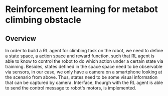 # Reinforcement learning for metabot climbing obstacle

## Overview

In order to build a RL agent for climbing task on the robot, we need to define a state space, a action space and reward function, such that RL agent is able to know to control the robot to do which action under a certain state via trainning. Besides, states defined in the space space need to be observable via sensors, in our case, we only have a camera on a smartphone looking at the scenario from above. Thus, states need to be some visual information that can be captured by camera. Interface, thourgh with the RL agent is able to send the control message to robot's motors, is implemented.

